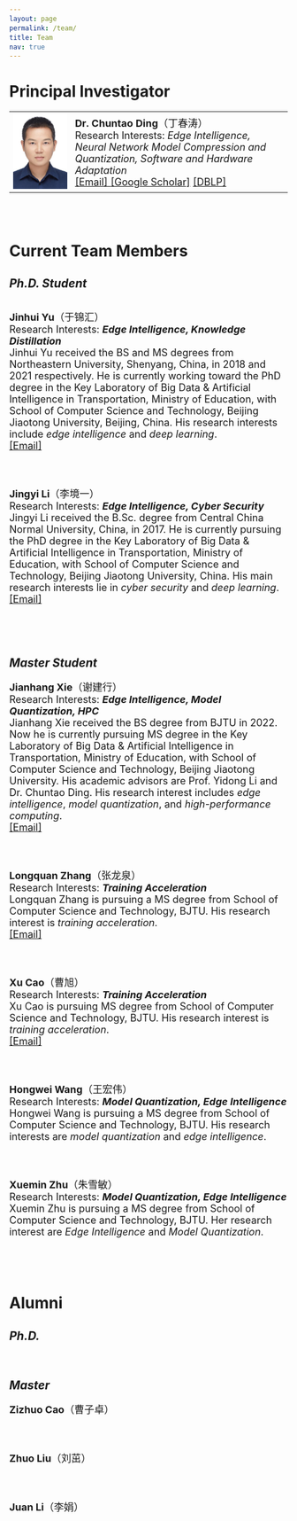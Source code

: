 ```yaml
---
layout: page
permalink: /team/
title: Team
nav: true
---
```


# **Principal Investigator**
<table  rules="none">
	<tr>
		<td width="180">
			<left>
			<img src="/assets/img/chuntaoding.jpg" width=150/>
			</left>
		</td>
		<td width="600" >
			<left>
				<font size="4"><b>Dr. Chuntao Ding</b>（丁春涛）<br/>
<!--                                     Director & PI <br/> -->
                                    Research Interests: <i>Edge Intelligence, Neural Network Model Compression and Quantization, Software and Hardware Adaptation</i> <br/>
									<a href="mailto:chtding@bjtu.edu.cn">[Email]   </a>
									<a href="https://scholar.google.com/citations?user=MVlO39QAAAAJ&hl=zh-CN&oi=ao">[Google Scholar]</a>
					<a href="https://dblp.org/pid/150/4003.html">[DBLP]   </a>
				</font> 
			</left>
		</td>
    </tr>
</table>
<br>
<br>

# **Current Team Members**
## *Ph.D. Student*
<br>
<table  rules="none">
	<tr>
<!-- 		<td width="180">
			<left>
			<img src="/assets/img/yujinhui.png" width=150/>
			</left>
		</td>
		<td width="600" > -->
			<left>
				<font size="4"><b>Jinhui Yu</b>（于锦汇）<br/>
                                    Research Interests: <b><i>Edge Intelligence, Knowledge Distillation</i></b> <br/>
				     Jinhui Yu received the BS and MS degrees from Northeastern University, Shenyang, China, in 2018 and 2021 respectively. He is currently working toward the PhD degree in the Key Laboratory of Big Data & Artificial Intelligence in Transportation, Ministry of Education, with School of Computer Science and Technology, Beijing Jiaotong University, Beijing, China. His research interests include <i>edge intelligence</i> and <i>deep learning</i>. <br/>
				<a href="mailto:chuntaoding@163.com">[Email]   </a>
				</font> 
			</left>
<!-- 		</td> -->
    </tr>
</table>
<br>
<br>

<table  rules="none">
	<tr>
<!-- 		<td width="180">
			<left>
			<img src="/assets/img/prof_pic.jpg" width=150/>
			</left>
		</td>
		<td width="600" > -->
			<left>
				<font size="4"><b>Jingyi Li</b>（李境一） <br/>
                                    Research Interests: <b><i>Edge Intelligence, Cyber Security</i></b> <br/>
Jingyi Li received the B.Sc. degree from Central China Normal University, China, in 2017. He is currently pursuing the PhD degree in the Key Laboratory of Big Data & Artificial Intelligence in Transportation, Ministry of Education, with School of Computer Science and Technology, Beijing Jiaotong University, China. His main research interests lie in <i>cyber security</i> and <i>deep learning</i>.<br/>
				<a href="mailto:22110139@bjtu.edu.cn">[Email]</a>
				</font> 
			</left>
<!-- 		</td> -->
    </tr>
</table>
<br>
<br>

## *Master Student*
<table  rules="none">
	<tr>
<!-- 		<td width="180">
			<left>
			<img src="/assets/img/jhx.jpg" width=150/>
			</left>
		</td>
		<td width="600" > -->
			<left>
				<font size="4"><b>Jianhang Xie</b>（谢建行）<br/>
                                    Research Interests: <b><i>Edge Intelligence, Model Quantization, HPC</i></b> <br/>
					Jianhang Xie received the BS degree from BJTU in 2022. Now he is currently pursuing MS degree in the Key Laboratory of Big Data & Artificial Intelligence in Transportation, Ministry of Education, with School of Computer Science and Technology, Beijing Jiaotong University. His academic advisors are Prof. Yidong Li and Dr. Chuntao Ding. His research interest includes <i>edge intelligence</i>, <i>model quantization</i>, and <i>high-performance computing</i>. <br/>
									<a href="mailto:xiejianhang@bjtu.edu.cn">[Email]   </a>
				</font> 
			</left>
<!-- 		</td> -->
    </tr>
</table>
<br>
<br>

<table  rules="none">
	<tr>
<!-- 		<td width="180">
 			<left>
			<img src="/assets/img/zhanglongquan.jpg" width=150/>
			</left>
		</td>
		<td width="600" > -->
			<left>
				<font size="4"><b>Longquan Zhang</b>（张龙泉）<br/>
                                    Research Interests: <b><i>Training Acceleration</i></b> <br/>
					Longquan Zhang is pursuing a MS degree from School of Computer Science and Technology, BJTU. His research interest is <i>training acceleration</i>.<br/>
									<a href="mailto:23125287@bjtu.edu.cn">[Email]   </a>
				</font> 
			</left>
<!-- 		</td> -->
    </tr>
</table>
<br>
<br>

<table  rules="none">
	<tr>
<!-- 		<td width="180">
			<left>
			<img src="/assets/img/caoxu.jpg" width=150/>
			</left>
		</td>
		<td width="600" > -->
			<left>
				<font size="4"><b>Xu Cao</b>（曹旭）<br/>
                                    Research Interests: <b><i>Training Acceleration</i></b> <br/>
					Xu Cao is pursuing MS degree from School of Computer Science and Technology, BJTU. His research interest is <i>training acceleration</i>.<br/>
									<a href="mailto:codecx@sina.com">[Email]   </a>
				</font> 
			</left>
<!-- 		</td> -->
    </tr>
</table>
<br>
<br>


<table  rules="none">
	<tr>
			<left>
				<font size="4"><b>Hongwei Wang</b>（王宏伟）<br/>
                                    Research Interests: <b><i>Model Quantization, Edge Intelligence</i></b> <br/>
					Hongwei Wang is pursuing a MS degree from School of Computer Science and Technology, BJTU. His research interests are <i>model quantization</i> and <i>edge intelligence</i>.<br/>
				</font> 
			</left>
<!-- 		</td> -->
    </tr>
</table>
<br>
<br>


<table  rules="none">
	<tr>
			<left>
				<font size="4"><b>Xuemin Zhu</b>（朱雪敏）<br/>
                                    Research Interests: <b><i>Model Quantization, Edge Intelligence</i></b> <br/>
					Xuemin Zhu is pursuing a MS degree from School of Computer Science and Technology, BJTU. Her research interest are <i>Edge Intelligence</i> and <i>Model Quantization</i>.<br/>
				</font> 
			</left>
<!-- 		</td> -->
    </tr>
</table>
<br>
<br>


# **Alumni**
## *Ph.D.*
<br>

## *Master*
<table  rules="none">
	<tr>
			<left>
				<font size="4"><b>Zizhuo Cao</b>（曹子卓） <br/>
				</font> 
			</left>
<!-- 		</td> -->
    </tr>
</table>
<br>
<br>

<table  rules="none">
	<tr>
			<left>
				<font size="4"><b>Zhuo Liu</b>（刘茁）<br/>
				</font> 
			</left>
<!-- 		</td> -->
    </tr>
</table>
<br>
<br>

<table  rules="none">
	<tr>
			<left>
				<font size="4"><b>Juan Li</b>（李娟）<br/>
				</font> 
			</left>
<!-- 		</td> -->
    </tr>
</table>
<br>
<br>


<br>

